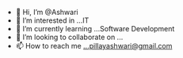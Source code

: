- 👋 Hi, I’m @Ashwari
- 👀 I’m interested in ...IT
- 🌱 I’m currently learning ...Software Development
- 💞️ I’m looking to collaborate on ...
- 📫 How to reach me ...pillayashwari@gmail.com

<!---
Ashwari/Ashwari is a ✨ special ✨ repository because its `README.md` (this file) appears on your GitHub profile.
You can click the Preview link to take a look at your changes.
--->
